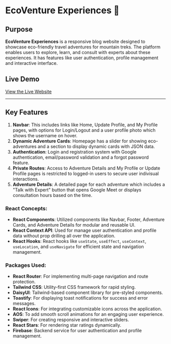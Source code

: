 # EcoVenture Experiences 🌿

## Purpose
**EcoVenture Experiences** is a responsive blog website designed to showcase eco-friendly travel adventures for mountain treks. The platform enables users to explore, learn, and consult with experts about these experiences. It has features like user authentication, profile management and  interactive interface.

## Live Demo
[View the Live Website](https://ecoventure-b0947.firebaseapp.com/) 

---

## Key Features
1. **Navbar**: This includes links like Home, Update Profile, and My Profile pages, with options for Login/Logout and a user profile photo which shows the username on hover.
2. **Dynamic Adventure Cards**: Homepage has a slider for showing eco-adventures and a section to display dynamic cards with JSON data.
3. **Authentication**: Login and registration system with Google authentication, email/password validation and a forgot password feature.
4. **Private Routes**: Access to Adventure Details and My Profile or Update Profile pages is restricted to logged-in users to secure user indivisual interactions.
5. **Adventure Details**: A detailed page for each adventure which includes a "Talk with Expert" button that opens Google Meet or displays consultation hours based on the time.

### React Concepts:
- **React Components**: Utilized components like Navbar, Footer, Adventure Cards, and Adventure Details for modular and reusable UI.
- **React Context API**: Used for manage user authentication and profile data without prop drilling all over the application.
- **React Hooks**: React hooks like `useState`, `useEffect`, `useContext`, `useLocation`, and `useNavigate` for efficient state and navigation management.


### Packages Used:

- **React Router**: For implementing multi-page navigation and route protection.
- **Tailwind CSS**: Utility-first CSS framework for rapid styling.
- **DaisyUI**: Tailwind-based component library for pre-styled components.
- **Toastify**: For displaying toast notifications for success and error messages.
- **React Icons**: For integrating customizable icons across the application.
- **AOS**: To add smooth scroll animations for an engaging user experience.
- **Swiper**: For creating responsive and interactive sliders.
- **React Stars**: For rendering star ratings dynamically.
- **Firebase**: Backend service for user authentication and profile management.
